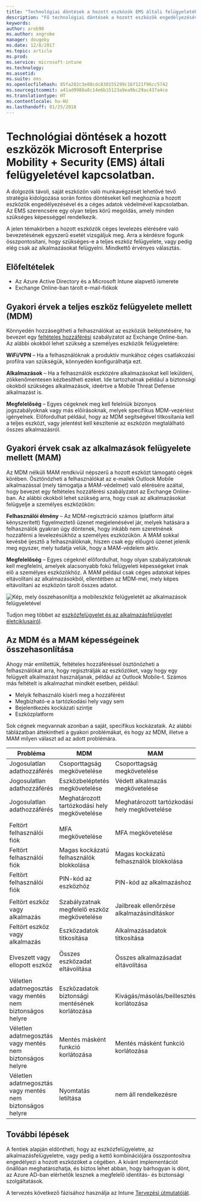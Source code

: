 ```yaml
---
title: "Technológiai döntések a hozott eszközök EMS általi felügyeletéhez"
description: "Fő technológiai döntések a hozott eszközök engedélyezésével, illetve a céges adatok Microsoft Enterprise Mobility + Security szolgáltatással való védelmével kapcsolatban."
keywords: 
author: arob98
ms.author: angrobe
manager: dougeby
ms.date: 12/8/2017
ms.topic: article
ms.prod: 
ms.service: microsoft-intune
ms.technology: 
ms.assetid: 
ms.suite: ems
ms.openlocfilehash: 85fa202c3e80cdc830155299c16f121f96cc5742
ms.sourcegitcommit: a41ad9988a8c14e6b15123a9ea9bc29ac437a4ce
ms.translationtype: HT
ms.contentlocale: hu-HU
ms.lasthandoff: 01/25/2018
---
```

# <a name="technology-decisions-for-enabling-byod-with-microsoft-enterprise-mobility--security-ems"></a>Technológiai döntések a hozott eszközök Microsoft Enterprise Mobility + Security (EMS) általi felügyeletével kapcsolatban.

A dolgozók távoli, saját eszközön való munkavégzését lehetővé tevő stratégia kidolgozása során fontos döntéseket kell meghoznia a hozott eszközök engedélyezésével és a céges adatok védelmével kapcsolatban. Az EMS szerencsére egy olyan teljes körű megoldás, amely minden szükséges képességgel rendelkezik.  

A jelen témakörben a hozott eszközök céges levelezés elérésére való bevezetésének egyszerű esetét vizsgáljuk meg. Arra a kérdésre fogunk összpontosítani, hogy szükséges-e a teljes eszköz felügyelete, vagy pedig elég csak az alkalmazásokat felügyelni. Mindkettő érvényes választás.

## <a name="assumptions"></a>Előfeltételek
* Az Azure Active Directory és a Microsoft Intune alapvető ismerete
* Exchange Online-ban tárolt e-mail-fiókok

## <a name="common-reasons-to-manage-the-device-mdm"></a>Gyakori érvek a teljes eszköz felügyelete mellett (MDM)
Könnyedén hozzásegítheti a felhasználókat az eszközük beléptetésére, ha bevezet egy [feltételes hozzáférési](https://docs.microsoft.com/azure/active-directory/active-directory-conditional-access-azure-portal) szabályzatot az Exchange Online-ban. Az alábbi okokból lehet szükség a személyes eszközök felügyeletére:

**WiFi/VPN** – Ha a felhasználóknak a produktív munkához céges csatlakozási profilra van szükségük, könnyedén konfigurálhatja ezt.

**Alkalmazások** – Ha a felhasználók eszközére alkalmazásokat kell leküldeni, zökkenőmentesen kézbesítheti ezeket. Ide tartozhatnak például a biztonsági okokból szükséges alkalmazások, ideértve a Mobile Threat Defense alkalmazást is.

**Megfelelőség** – Egyes cégeknek meg kell felelniük bizonyos jogszabályoknak vagy más előírásoknak, melyek specifikus MDM-vezérlést igényelnek. Előfordulhat például, hogy az MDM segítségével titkosítania kell a teljes eszközt, vagy jelentést kell készítenie az eszközön megtalálható összes alkalmazásról.

## <a name="common-reasons-to-only-manage-the-apps-mam"></a>Gyakori érvek csak az alkalmazások felügyelete mellett (MAM)
Az MDM nélküli MAM rendkívül népszerű a hozott eszközt támogató cégek körében. Ösztönözheti a felhasználókat az e-mailek Outlook Mobile alkalmazással (mely támogatja a MAM-védelmet) való elérésére azáltal, hogy bevezet egy feltételes hozzáférési szabályzatot az Exchange Online-ban. Az alábbi okokból lehet szükség arra, hogy csak az alkalmazásokat felügyelje a személyes eszközökön:

**Felhasználói élmény** – Az MDM-regisztráció számos (platform által kényszerített) figyelmeztető üzenet megjelenésével jár, melyek hatására a felhasználók gyakran úgy döntenek, hogy inkább nem szeretnének hozzáférni a levelezésükhöz a személyes eszközükön. A MAM sokkal kevésbé ijesztő a felhasználóknak, hiszen csak egy előugró üzenet jelenik meg egyszer, mely tudatja velük, hogy a MAM-védelem aktív.

**Megfelelőség** – Egyes cégeknél előfordulhat, hogy olyan szabályzatoknak kell megfelelni, amelyek alacsonyabb fokú felügyeleti képességeket írnak elő a személyes eszközökhöz. A MAM például csak céges adatokat képes eltávolítani az alkalmazásokból, ellentétben az MDM-mel, mely képes eltávolítani az eszközön tárolt összes adatot.

![Kép, mely összehasonlítja a mobileszköz felügyeletét az alkalmazások felügyeletével](./media/byod-app-device-mgmt.png)

Tudjon meg többet az [eszközfelügyelet és az alkalmazásfelügyelet életciklusairól](introduction-device-app-lifecycles.md).

## <a name="mdm-vs-mam-capability-comparison"></a>Az MDM és a MAM képességeinek összehasonlítása
Ahogy már említettük, feltételes hozzáféréssel ösztönözheti a felhasználókat arra, hogy regisztrálják az eszközöket, vagy hogy egy felügyelt alkalmazást használjanak, például az Outlook Mobile-t. Számos más feltételt is alkalmazhat mindkét esetben, például:

* Melyik felhasználó kísérli meg a hozzáférést
* Megbízható-e a tartózkodási hely vagy sem
*   Bejelentkezés kockázati szintje
* Eszközplatform

Sok cégnek megvannak azonban a saját, specifikus kockázataik.  Az alábbi táblázatban áttekintheti a gyakori problémákat, és hogy az MDM, illetve a MAM milyen választ ad az adott problémára.

| Probléma   |   MDM  |   MAM  |
|------------|--------|--------|
|Jogosulatlan adathozzáférés | Csoporttagság megkövetelése | Csoporttagság megkövetelése |
|Jogosulatlan adathozzáférés | Eszközbeléptetés megkövetelése | Védett alkalmazás megkövetelése |
|Jogosulatlan adathozzáférés | Meghatározott tartózkodási hely megkövetelése | Meghatározott tartózkodási hely megkövetelése |
| | | |
|Feltört felhasználói fiók| MFA megkövetelése | MFA megkövetelése|
|Feltört felhasználói fiók | Magas kockázatú felhasználók blokkolása | Magas kockázatú felhasználók blokkolása |
|Feltört felhasználói fiók | PIN-kód az eszközhöz | PIN-kód az alkalmazáshoz |
| | | |
| Feltört eszköz vagy alkalmazás | Szabályzatnak megfelelő eszköz megkövetelése | Jailbreak ellenőrzése alkalmazásindításkor |
| Feltört eszköz vagy alkalmazás | Eszközadatok titkosítása | Alkalmazásadatok titkosítása |
| | | |
|Elveszett vagy ellopott eszköz | Összes eszközadat eltávolítása | Összes alkalmazásadat eltávolítása|
| | | |
| Véletlen adatmegosztás vagy mentés nem biztonságos helyre | Eszközadatok biztonsági mentésének korlátozása | Kivágás/másolás/beillesztés korlátozása|
| Véletlen adatmegosztás vagy mentés nem biztonságos helyre | Mentés másként funkció korlátozása | Mentés másként funkció korlátozása |
|Véletlen adatmegosztás vagy mentés nem biztonságos helyre | Nyomtatás letiltása | nem áll rendelkezésre|

## <a name="next-steps"></a>További lépések
A fentiek alapján eldöntheti, hogy az eszközfelügyeletre, az alkalmazásfelügyeletre, vagy pedig a kettő kombinációjára összpontosítva engedélyezi a hozott eszközöket a cégében. A kívánt implementációt önállóan meghatározhatja, és biztos lehet abban, hogy bárhogyan is dönt, az Azure AD-ban elérhetők lesznek a megfelelő identitás- és biztonsági szolgáltatások.

A tervezés következő fázisához használja az Intune [Tervezési útmutatóját](planning-guide.md).
